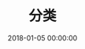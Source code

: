 ---
title: 分类
date: 2018-01-05 00:00:00
type: "categories"
top_img: https://s3.ax1x.com/2020/11/13/DSl9h9.jpg
---